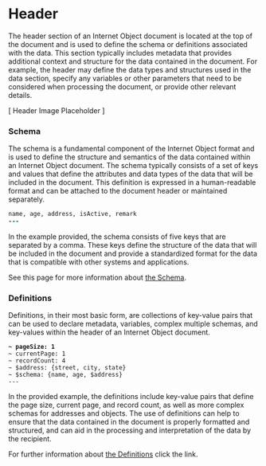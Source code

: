 # Header

The header section of an Internet Object document is located at the top of the document and is used to define the schema or definitions associated with the data. This section typically includes metadata that provides additional context and structure for the data contained in the document. For example, the header may define the data types and structures used in the data section, specify any variables or other parameters that need to be considered when processing the document, or provide other relevant details.

[ Header Image Placeholder ]

### Schema

The schema is a fundamental component of the Internet Object format and is used to define the structure and semantics of the data contained within an Internet Object document. The schema typically consists of a set of keys and values that define the attributes and data types of the data that will be included in the document. This definition is expressed in a human-readable format and can be attached to the document header or maintained separately.

```ruby
name, age, address, isActive, remark
---
```

In the example provided, the schema consists of five keys that are separated by a comma. These keys define the structure of the data that will be included in the document and provide a standardized format for the data that is compatible with other systems and applications.

See this page for more information about [the Schema](../../the-schema/untitled-1.md).

### Definitions

Definitions, in their most basic form, are collections of key-value pairs that can be used to declare metadata, variables, complex multiple schemas, and key-values within the header of an Internet Object document.

<pre class="language-ruby"><code class="lang-ruby"><strong>~ pageSize: 1
</strong>~ currentPage: 1
~ recordCount: 4
~ $address: {street, city, state}
~ $schema: {name, age, $address}
---
</code></pre>

In the provided example, the definitions include key-value pairs that define the page size, current page, and record count, as well as more complex schemas for addresses and objects. The use of definitions can help to ensure that the data contained in the document is properly formatted and structured, and can aid in the processing and interpretation of the data by the recipient.

For further information about [the Definitions](../../the-definitions/definitions.md) click the link.
